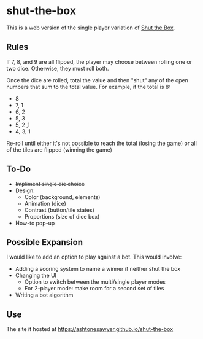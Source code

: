 # shut-the-box
This is a web version of the single player variation of [Shut the Box](https://en.wikipedia.org/wiki/Shut_the_box).

## Rules
If 7, 8, and 9 are all flipped, the player may choose between rolling one or two dice. Otherwise, they must roll both.

Once the dice are rolled, total the value and then "shut" any of the open numbers that sum to the total value. For example, if the total is 8:
- 8
- 7, 1
- 6, 2
- 5, 3
- 5, 2 ,1
- 4, 3, 1

Re-roll until either it's not possible to reach the total (losing the game) or all of the tiles are flipped (winning the game)

## To-Do
- ~~Impliment single die choice~~
- Design:
    - Color (background, elements)
    - Animation (dice)
    - Contrast (button/tile states)
    - Proportions (size of dice box)
- How-to pop-up

## Possible Expansion
I would like to add an option to play against a bot. This would involve:
- Adding a scoring system to name a winner if neither shut the box
- Changing the UI
    - Option to switch between the multi/single player modes
    - For 2-player mode: make room for a second set of tiles
- Writing a bot algorithm

## Use
The site it hosted at <https://ashtonesawyer.github.io/shut-the-box>
